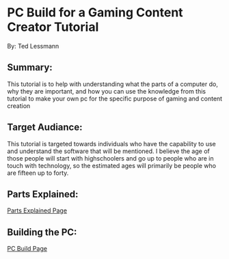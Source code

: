 # PC Build for a Gaming Content Creator Tutorial
By: Ted Lessmann


## Summary:
This tutorial is to help with understanding what the parts of a computer do, why they are important,
and how you can use the knowledge from this tutorial to make your own pc for the specific purpose of
gaming and content creation

## Target Audiance:
This tutorial is targeted towards individuals who have the capability to use and understand the software
that will be mentioned. I believe the age of those people will start with highschoolers and go up to people who
are in touch with technology, so the estimated ages will primarily be people who are fifteen up to forty.

## Parts Explained:
[Parts Explained Page](https://github.com/TedLessmann/Final_Project/blob/main/PartsExplained.md)

## Building the PC:
[PC Build Page](https://github.com/TedLessmann/Final_Project/blob/main/PartsExplained.md)
